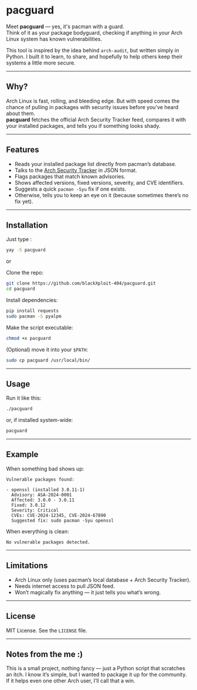 # pacguard

Meet **pacguard** — yes, it's pacman with a guard.  
Think of it as your package bodyguard, checking if anything in your Arch Linux system has known vulnerabilities.  

This tool is inspired by the idea behind `arch-audit`, but written simply in Python. I built it to learn, to share, and hopefully to help others keep their systems a little more secure.  

---

## Why?

Arch Linux is fast, rolling, and bleeding edge. But with speed comes the chance of pulling in packages with security issues before you've heard about them.  
**pacguard** fetches the official Arch Security Tracker feed, compares it with your installed packages, and tells you if something looks shady.  

---

## Features

- Reads your installed package list directly from pacman’s database.  
- Talks to the [Arch Security Tracker](https://security.archlinux.org/) in JSON format.  
- Flags packages that match known advisories.  
- Shows affected versions, fixed versions, severity, and CVE identifiers.  
- Suggests a quick `pacman -Syu` fix if one exists.  
- Otherwise, tells you to keep an eye on it (because sometimes there’s no fix yet).  

---

## Installation

Just type : 

```bash 
yay -S pacguard
```` 

or 

Clone the repo:

```bash
git clone https://github.com/blackXploit-404/pacguard.git
cd pacguard
````

Install dependencies:

```bash
pip install requests
sudo pacman -S pyalpm
```

Make the script executable:

```bash
chmod +x pacguard
```

(Optional) move it into your `$PATH`:

```bash
sudo cp pacguard /usr/local/bin/
```

---

## Usage

Run it like this:

```bash
./pacguard
```

or, if installed system-wide:

```bash
pacguard
```

---

## Example

When something bad shows up:

```
Vulnerable packages found:

- openssl (installed 3.0.11-1)
  Advisory: ASA-2024-0001
  Affected: 3.0.0 - 3.0.11
  Fixed: 3.0.12
  Severity: Critical
  CVEs: CVE-2024-12345, CVE-2024-67890
  Suggested fix: sudo pacman -Syu openssl
```

When everything is clean:

```
No vulnerable packages detected.
```

---

## Limitations

* Arch Linux only (uses pacman’s local database + Arch Security Tracker).
* Needs internet access to pull JSON feed.
* Won’t magically fix anything — it just tells you what’s wrong.

---

## License

MIT License. See the `LICENSE` file.

---

## Notes from the me :)

This is a small project, nothing fancy — just a Python script that scratches an itch.
I know it’s simple, but I wanted to package it up for the community. If it helps even one other Arch user, I’ll call that a win.

